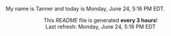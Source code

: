 My name is Tanner and today is Monday, June 24, 5:16 PM EDT.

<p align="center">This <i>README</i> file is generated <b>every 3 hours</b>!</br>Last refresh: Monday, June 24, 5:16 PM EDT<br /></p>
